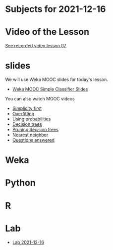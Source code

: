# Subjects for 2021-12-16

# Video of the Lesson

[See recorded video lesson 07](TODO)

# slides

We will use Weka MOOC slides for today's lesson.

- [Weka MOOC Simple Classifier Slides](../course-content/DataMiningWithWeka-SimpleClassifiers.pdf)

You can also watch MOOC videos
- [Simplicity first](https://www.youtube.com/watch?v=uXo0ZCvtc7g)
- [Overfitting](https://www.youtube.com/watch?v=2QjFgfjjRwk)
- [Using probabilities](https://www.youtube.com/watch?v=0IRLIByhPhA)
- [Decision trees](https://www.youtube.com/watch?v=l7R9NHqvI0Y)
- [Pruning decision trees](https://www.youtube.com/watch?v=ncR_6UsuggY)
- [Nearest neighbor](https://www.youtube.com/watch?v=zjYUYJ2b4r8)
- [Questions answered](https://www.youtube.com/watch?v=oMdyOQ20Boc)



# Weka



# Python




# R 



# Lab

- [Lab 2021-12-16](../course-content/labs/lab-05.md)




